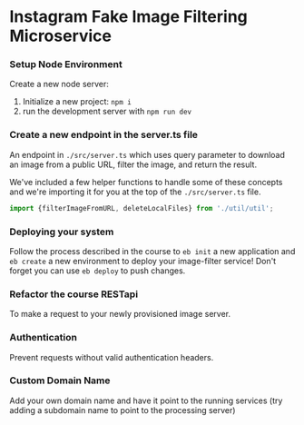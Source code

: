 # Instagram Fake Image Filtering Microservice

### Setup Node Environment
Create a new node server:
1. Initialize a new project: `npm i`
2. run the development server with `npm run dev`

### Create a new endpoint in the server.ts file
An endpoint in `./src/server.ts` which uses query parameter to download an image from a public URL, filter the image, and return the result.

We've included a few helper functions to handle some of these concepts and we're importing it for you at the top of the `./src/server.ts`  file.

```typescript
import {filterImageFromURL, deleteLocalFiles} from './util/util';
```

### Deploying your system
Follow the process described in the course to `eb init` a new application and `eb create` a new environment to deploy your image-filter service! Don't forget you can use `eb deploy` to push changes.

### Refactor the course RESTapi
To make a request to your newly provisioned image server.

### Authentication
Prevent requests without valid authentication headers.

### Custom Domain Name
Add your own domain name and have it point to the running services (try adding a subdomain name to point to the processing server)